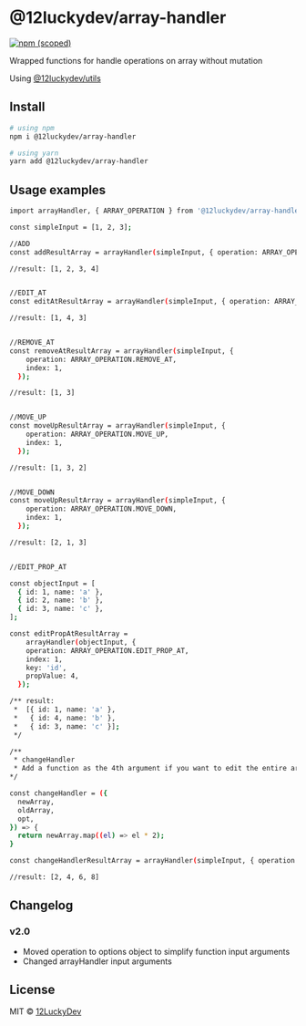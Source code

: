 # @12luckydev/array-handler

[![npm (scoped)](https://img.shields.io/npm/v/@12luckydev/array-handler)](https://www.npmjs.com/package/@12luckydev/array-handler)

Wrapped functions for handle operations on array without mutation

Using [@12luckydev/utils](https://www.npmjs.com/package/@12luckydev/utils)

## Install

```sh
# using npm
npm i @12luckydev/array-handler

# using yarn
yarn add @12luckydev/array-handler
```

## Usage examples

```sh
import arrayHandler, { ARRAY_OPERATION } from '@12luckydev/array-handler';

const simpleInput = [1, 2, 3];

//ADD
const addResultArray = arrayHandler(simpleInput, { operation: ARRAY_OPERATION.ADD, newValue: 4 });

//result: [1, 2, 3, 4]


//EDIT_AT
const editAtResultArray = arrayHandler(simpleInput, { operation: ARRAY_OPERATION.EDIT_AT, newValue: 4, index: 1 });

//result: [1, 4, 3]


//REMOVE_AT
const removeAtResultArray = arrayHandler(simpleInput, {
    operation: ARRAY_OPERATION.REMOVE_AT,
    index: 1,
  });

//result: [1, 3]


//MOVE_UP
const moveUpResultArray = arrayHandler(simpleInput, {
    operation: ARRAY_OPERATION.MOVE_UP,
    index: 1,
  });

//result: [1, 3, 2]


//MOVE_DOWN
const moveUpResultArray = arrayHandler(simpleInput, {
    operation: ARRAY_OPERATION.MOVE_DOWN,
    index: 1,
  });

//result: [2, 1, 3]


//EDIT_PROP_AT

const objectInput = [
  { id: 1, name: 'a' },
  { id: 2, name: 'b' },
  { id: 3, name: 'c' },
];

const editPropAtResultArray =
    arrayHandler(objectInput, {
    operation: ARRAY_OPERATION.EDIT_PROP_AT,
    index: 1,
    key: 'id',
    propValue: 4,
  });

/** result:
 *  [{ id: 1, name: 'a' },
 *   { id: 4, name: 'b' },
 *   { id: 3, name: 'c' }];
 */

/**
 * changeHandler
 * Add a function as the 4th argument if you want to edit the entire array after performing the operation
*/

const changeHandler = ({
  newArray,
  oldArray,
  opt,
}) => {
  return newArray.map((el) => el * 2);
}

const changeHandlerResultArray = arrayHandler(simpleInput, { operation: ARRAY_OPERATION.ADD, newValue: 4 }, changeHandler);

//result: [2, 4, 6, 8]
```

## Changelog

### v2.0

- Moved operation to options object to simplify function input arguments
- Changed arrayHandler input arguments

## License

MIT © [12LuckyDev](https://github.com/12LuckyDev)
